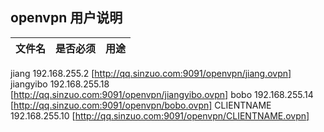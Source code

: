 ## openvpn 用户说明


文件名 | 是否必须 | 用途
-----|----------|-----
jiang       192.168.255.2   [http://qq.sinzuo.com:9091/openvpn/jiang.ovpn] 
jiangyibo   192.168.255.18  [http://qq.sinzuo.com:9091/openvpn/jiangyibo.ovpn]
bobo        192.168.255.14  [http://qq.sinzuo.com:9091/openvpn/bobo.ovpn]
CLIENTNAME  192.168.255.10  [http://qq.sinzuo.com:9091/openvpn/CLIENTNAME.ovpn]

